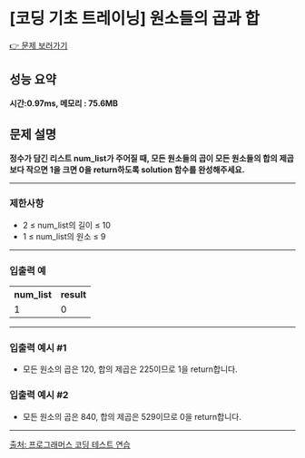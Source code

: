 <h1>[코딩 기초 트레이닝] 원소들의 곱과 합</h1>

<a href="https://school.programmers.co.kr/learn/courses/30/lessons/181929">👉 문제 보러가기</a>

<h2>성능 요약</h2>
<b>시간:0.97ms, 메모리 : 75.6MB</b>

<h2>문제 설명</h2>
<b>정수가 담긴 리스트 num_list가 주어질 때, 모든 원소들의 곱이 모든 원소들의 합의 제곱보다 작으면 1을 크면 0을 return하도록 solution 함수를 완성해주세요.</b><br>

<hr>

<h3>제한사항</h3>
<ul>
    <li>2 ≤ num_list의 길이 ≤ 10</li>
    <li>1 ≤ num_list의 원소 ≤ 9</li>
</ul>

<hr>

<h3>입출력 예</h3>
<table>
    <tr>
        <th>num_list</th>
        <th>result</th>
    </tr>
    <tr>
        <td>1</td>
        <td>0</td>
    </tr>
</table>

<hr>

<h3>입출력 예시 #1</h3>
<ul>
    <li>모든 원소의 곱은 120, 합의 제곱은 225이므로 1을 return합니다.</li>
</ul>

<h3>입출력 예시 #2</h3>
<ul>
    <li>모든 원소의 곱은 840, 합의 제곱은 529이므로 0을 return합니다.</li>
</ul>

<hr>

<a href="https://school.programmers.co.kr/">출처: 프로그래머스 코딩 테스트 연습 </a>